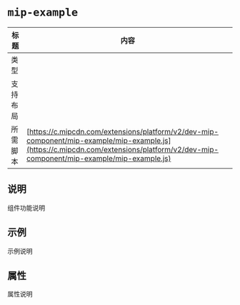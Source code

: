 # `mip-example`

标题|内容
----|----
类型|
支持布局|
所需脚本| [https://c.mipcdn.com/extensions/platform/v2/dev-mip-component/mip-example/mip-example.js](https://c.mipcdn.com/extensions/platform/v2/dev-mip-component/mip-example/mip-example.js)

## 说明

组件功能说明

## 示例

示例说明

## 属性

属性说明
